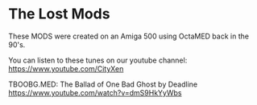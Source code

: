 # The Lost Mods

These MODS were created on an Amiga 500 using OctaMED back in the 90's.

You can listen to these tunes on our youtube channel: https://www.youtube.com/CityXen


TBOOBG.MED: The Ballad of One Bad Ghost by Deadline https://www.youtube.com/watch?v=dmS9HkYyWbs


